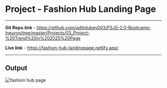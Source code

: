 # Project - Fashion Hub Landing Page

---

**Git Repo.link** - <https://github.com/aditidubey003/FSJS-2.0-Bootcamp-Ineuron/tree/master/Projects/03_Project-%20Trend%20in%202025%20Page>

**Live link** - <https://fashion-hub-landingpage.netlify.app/>

--- 

## Output 

![fashion hub page](https://user-images.githubusercontent.com/114687199/210561144-2c51215b-910a-4884-b99f-ab9b8bcbdc71.PNG)


